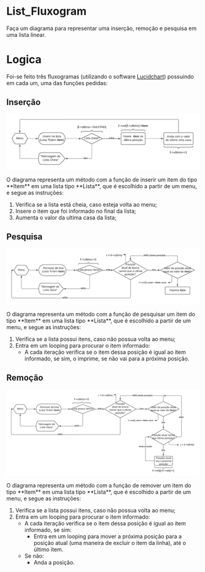 # List_Fluxogram
Faça um diagrama para representar uma inserção, remoção e pesquisa em uma
lista linear.
# Logica
Foi-se feito três fluxogramas (utilizando o software <a href="https://www.lucidchart.com/pages/" target="_blank">Lucidchart</a>) possuindo em cada um, uma das funções pedidas:    
<h2>Inserção</h2>
<p align="center">
<img src="Inserção.png"/> 
</p>
O diagrama representa um método com a função de inserir um item do tipo **Item** em uma lista tipo **Lista**, que é escolhido a partir de um menu, e segue as instruções:

1) Verifica se a lista está cheia, caso esteja volta ao menu;
2) Insere o item que foi informado no final da lista;
3) Aumenta o valor da ultima casa da lista;
<h2>Pesquisa</h2>
<p align="center">
<img src="Pesquisa.png"/> 
</p>
O diagrama representa um método com a função de pesquisar um item do tipo **Item** em uma lista tipo **Lista**, que é escolhido a partir de um menu, e segue as instruções:

1) Verifica se a lista possui itens, caso não possua volta ao menu;
2) Entra em um looping para procurar o item informado:
    - A cada iteração verifica se o item dessa posição é igual ao item informado, se sim, o imprime, se não vai para a próxima posição.

<h2>Remoção</h2>
<p align="center">
<img src="Remoção.png"/> 
</p>
O diagrama representa um método com a função de remover um item do tipo **Item** em uma lista tipo **Lista**, que é escolhido a partir de um menu, e segue as instruções:

1) Verifica se a lista possui itens, caso não possua volta ao menu;
2) Entra em um looping para procurar o item informado:
    - A cada iteração verifica se o item dessa posição é igual ao item informado, se sim:
        - Entra em um looping para mover a próxima posição para a posição atual (uma maneira de excluir o item da linha), até o último item.
    - Se não:
        - Anda a posição. 
